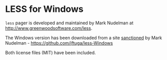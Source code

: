 # LESS for Windows

`less` pager is developed and maintained by Mark Nudelman at http://www.greenwoodsoftware.com/less. 

The Windows version has been downloaded from a site [sanctioned](http://www.greenwoodsoftware.com/less/download.html#binaries) by Mark Nudelman - https://github.com/jftuga/less-Windows

Both license files (MIT) have been included.


